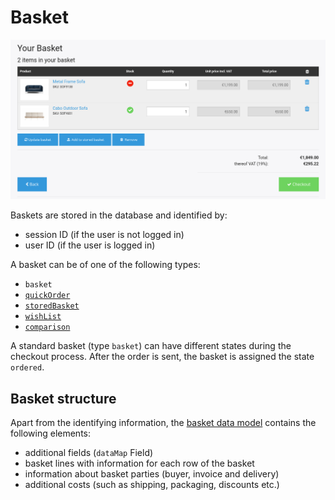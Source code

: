 # Basket

![](../img/basket_1.png)

Baskets are stored in the database and identified by: 

- session ID (if the user is not logged in)
- user ID (if the user is logged in)

A basket can be of one of the following types:

- `basket`
- [`quickOrder`](../quick_order/quick_order.md)
- [`storedBasket`](wishlist_and_stored_baskets.md#basket-type)
- [`wishList`](wishlist_and_stored_baskets.md#basket-type)
- [`comparison`](../product_comparison/product_comparison.md)

A standard basket (type `basket`) can have different states during the checkout process. After the order is sent, the basket is assigned the state `ordered`.

## Basket structure

Apart from the identifying information, the [basket data model](basket_api/basket_data_model.md) contains the following elements:

- additional fields (`dataMap` Field)
- basket lines with information for each row of the basket
- information about basket parties (buyer, invoice and delivery)
- additional costs (such as shipping, packaging, discounts etc.)
